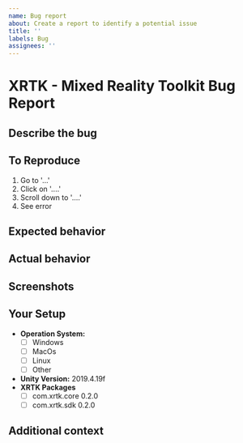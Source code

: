 ```yaml
---
name: Bug report
about: Create a report to identify a potential issue
title: ''
labels: Bug
assignees: ''
---
```


# XRTK - Mixed Reality Toolkit Bug Report

## Describe the bug
<!-- Please provide a clear and concise description of what the bug is. -->

## To Reproduce <!-- Include Steps to reproduce the behavior: -->

1. Go to '...'
2. Click on '....'
3. Scroll down to '....'
4. See error

## Expected behavior
<!--  A clear and concise description of what you expected to happen. -->

## Actual behavior
<!-- What is actually happening -->

## Screenshots
<!-- If applicable, add screenshots to help explain your problem. -->

## Your Setup
<!-- please complete any/all the following information. -->

- **Operation System:**
    - [ ] Windows
    - [ ] MacOs
    - [ ] Linux
    - [ ] Other <!-- Please Specify Platform -->
- **Unity Version:** <!-- Please Specify Version --> 2019.4.19f
- **XRTK Packages**
    - [ ] com.xrtk.core 0.2.0 <!-- Please Specify Version or commit sha -->
    - [ ] com.xrtk.sdk 0.2.0 <!-- Please Specify Version or commit sha -->
    <!-- - [ ] com.xrtk.other 0.2.0 -->

## Additional context

<!--  Add any other context about the problem here. -->

